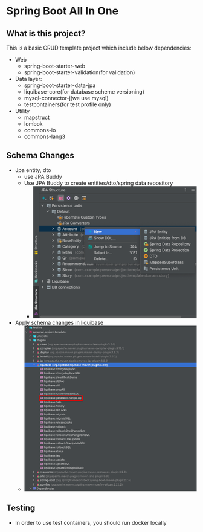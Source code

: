# Spring Boot All In One 
## What is this project? 
This is a basic CRUD template project which include below dependencies: 
- Web
  - spring-boot-starter-web 
  - spring-boot-starter-validation(for validation)
- Data layer: 
  - spring-boot-starter-data-jpa
  - liquibase-core(for database scheme versioning)
  - mysql-connector-j(we use mysql)
  - testcontainers(for test profile only)
- Utility 
  - mapstruct 
  - lombok 
  - commons-io
  - commons-lang3 

## Schema Changes 
- Jpa entity, dto 
  - use JPA Buddy 
  - Use JPA Buddy to create entities/dto/spring data repository 
    - ![img_1.png](img_1.png)
- Apply schema changes in liquibase   
  - ![img.png](img.png)

## Testing 
- In order to use test containers, you should run docker locally 
